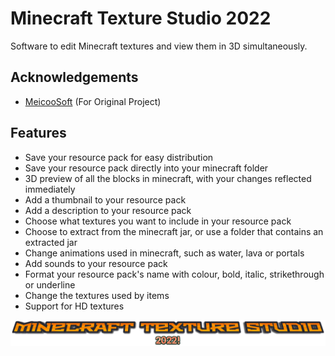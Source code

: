 
# Minecraft Texture Studio 2022

Software to edit Minecraft textures and view them in 3D simultaneously. 




## Acknowledgements

 - [MeicooSoft](https://github.com/Tatz1337/MineCraft-Texture-Studio-2018) (For Original Project)

## Features

- Save your resource pack for easy distribution
- Save your resource pack directly into your minecraft folder
- 3D preview of all the blocks in minecraft, with your changes reflected immediately
- Add a thumbnail to your resource pack
- Add a description to your resource pack
- Choose what textures you want to include in your resource pack
- Choose to extract from the minecraft jar, or use a folder that contains an extracted jar
- Change animations used in minecraft, such as water, lava or portals
- Add sounds to your resource pack
- Format your resource pack's name with colour, bold, italic, strikethrough or underline
- Change the textures used by items
- Support for HD textures


![Logo](mts2022.png)

